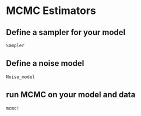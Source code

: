 # MCMC Estimators 

## Define a sampler for your model

```@docs
Sampler
```

## Define a noise model

```@docs
Noise_model
```

## run MCMC on your model and data

```@docs
mcmc!
```


